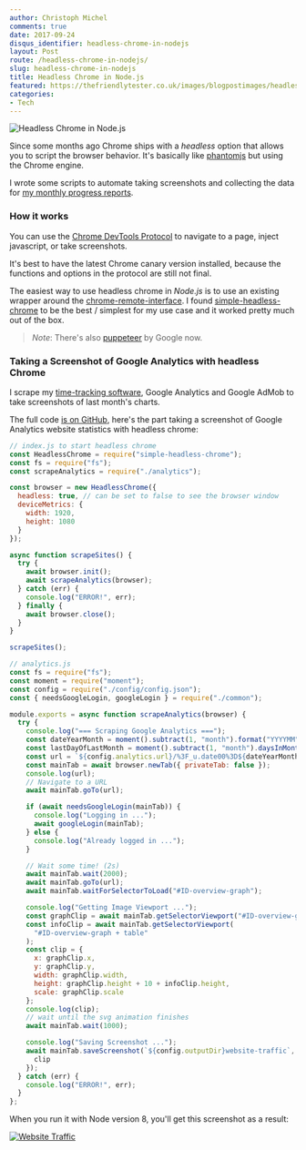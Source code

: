 ```yaml
---
author: Christoph Michel
comments: true
date: 2017-09-24
disqus_identifier: headless-chrome-in-nodejs
layout: Post
route: /headless-chrome-in-nodejs/
slug: headless-chrome-in-nodejs
title: Headless Chrome in Node.js
featured: https://thefriendlytester.co.uk/images/blogpostimages/headlesschrome.jpg
categories:
- Tech
---
```


![Headless Chrome in Node.js](https://thefriendlytester.co.uk/images/blogpostimages/headlesschrome.jpg)

Since some months ago Chrome ships with a _headless_ option that allows you to script the browser behavior.
It's basically like [phantomjs](http://phantomjs.org/) but using the Chrome engine.

I wrote some scripts to automate taking screenshots and collecting the data for [my monthly progress reports](http://cmichel.io/progress-report-august-2017/).

### How it works
You can use the [Chrome DevTools Protocol](https://chromedevtools.github.io/devtools-protocol/tot/Page/#method-captureScreenshot) to navigate to a page, inject javascript, or take screenshots.

It's best to have the latest Chrome canary version installed, because the functions and options in the protocol are still not final.

The easiest way to use headless chrome in _Node.js_ is to use an existing wrapper around the [chrome-remote-interface](https://github.com/cyrus-and/chrome-remote-interface).
I found [simple-headless-chrome](https://github.com/LucianoGanga/simple-headless-chrome) to be the best / simplest for my use case and it worked pretty much out of the box.

> _Note_: There's also [puppeteer](https://github.com/GoogleChrome/puppeteer) by Google now.

### Taking a Screenshot of Google Analytics with headless Chrome
I scrape my [time-tracking software](/redirects/rescuetime), Google Analytics and Google AdMob to take screenshots of last month's charts.

The full code [is on GitHub](), here's the part taking a screenshot of Google Analytics website statistics with headless chrome:

```javascript
// index.js to start headless chrome
const HeadlessChrome = require("simple-headless-chrome");
const fs = require("fs");
const scrapeAnalytics = require("./analytics");

const browser = new HeadlessChrome({
  headless: true, // can be set to false to see the browser window
  deviceMetrics: {
    width: 1920,
    height: 1080
  }
});

async function scrapeSites() {
  try {
    await browser.init();
    await scrapeAnalytics(browser);
  } catch (err) {
    console.log("ERROR!", err);
  } finally {
    await browser.close();
  }
}

scrapeSites();

// analytics.js
const fs = require("fs");
const moment = require("moment");
const config = require("./config/config.json");
const { needsGoogleLogin, googleLogin } = require("./common");

module.exports = async function scrapeAnalytics(browser) {
  try {
    console.log("=== Scraping Google Analytics ===");
    const dateYearMonth = moment().subtract(1, "month").format("YYYYMM");
    const lastDayOfLastMonth = moment().subtract(1, "month").daysInMonth();
    const url = `${config.analytics.url}/%3F_u.date00%3D${dateYearMonth}01%26_u.date01%3D${dateYearMonth}${lastDayOfLastMonth}/`;
    const mainTab = await browser.newTab({ privateTab: false });
    console.log(url);
    // Navigate to a URL
    await mainTab.goTo(url);

    if (await needsGoogleLogin(mainTab)) {
      console.log("Logging in ...");
      await googleLogin(mainTab);
    } else {
      console.log("Already logged in ...");
    }

    // Wait some time! (2s)
    await mainTab.wait(2000);
    await mainTab.goTo(url);
    await mainTab.waitForSelectorToLoad("#ID-overview-graph");

    console.log("Getting Image Viewport ...");
    const graphClip = await mainTab.getSelectorViewport("#ID-overview-graph");
    const infoClip = await mainTab.getSelectorViewport(
      "#ID-overview-graph + table"
    );
    const clip = {
      x: graphClip.x,
      y: graphClip.y,
      width: graphClip.width,
      height: graphClip.height + 10 + infoClip.height,
      scale: graphClip.scale
    };
    console.log(clip);
    // wait until the svg animation finishes
    await mainTab.wait(1000);

    console.log("Saving Screenshot ...");
    await mainTab.saveScreenshot(`${config.outputDir}website-traffic`, {
      clip
    });
  } catch (err) {
    console.log("ERROR!", err);
  }
};
```

When you run it with Node version 8, you'll get this screenshot as a result:

[![Website Traffic](/progress-report-august-2017/website-traffic.png)](/progress-report-august-2017/website-traffic.png)
